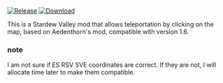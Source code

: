 [![Release](https://img.shields.io/github/v/release/Richard2091/MapTeleport?color=orange&logoColor=orange&label=Release&logo=DocuSign)](https://github.com/Richard2091/MapTeleport/releases/latest)
[![Download](https://shields.io/github/downloads/Richard2091/MapTeleport/total?logo=Bookmeter&label=Download&logoColor=yellow&color=yellow)](https://github.com/Richard2091/MapTeleport/releases)

This is a Stardew Valley mod that allows teleportation by clicking on the map, based on Aedenthorn's mod, compatible with version 1.6.

### note
I am not sure if ES RSV SVE coordinates are correct. If they are not, I will allocate time later to make them compatible.
 
